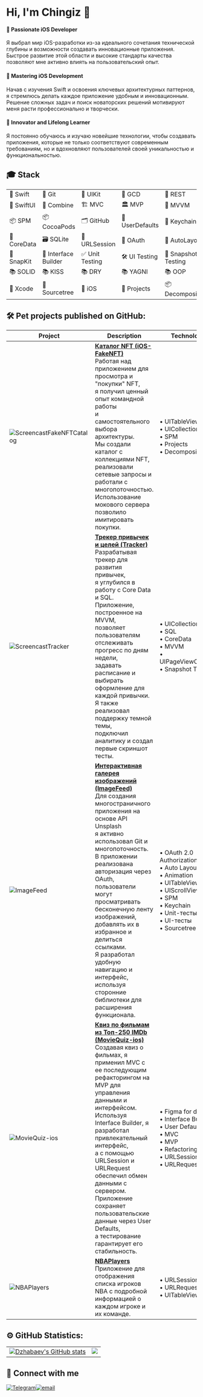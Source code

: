 # Hi, I'm Chingiz 👋

#### 📱 Passionate iOS Developer

Я выбрал мир iOS-разработки из-за идеального сочетания технической глубины и возможности создавать инновационные приложения. Быстрое развитие этой области и высокие стандарты качества позволяют мне активно влиять на пользовательский опыт.

#### 🚀 Mastering iOS Development

Начав с изучения Swift и освоения ключевых архитектурных паттернов, я стремлюсь делать каждое приложение удобным и инновационным. Решение сложных задач и поиск новаторских решений мотивируют меня расти профессионально и творчески.

#### 🌟 Innovator and Lifelong Learner

Я постоянно обучаюсь и изучаю новейшие технологии, чтобы создавать приложения, которые не только соответствуют современным требованиям, но и вдохновляют пользователей своей уникальностью и функциональностью.

## 🎓 Stack

|            |                     |                |                |                    |
| ---------- | ------------------- | -------------- | -------------- | ------------------ |
| 🚀 Swift    | 🌱 Git               | 📱 UIKit        | 🔄 GCD          | 🔌 REST             |
| 🧩 SwiftUI  | 🔄 Combine           | 🏗️ MVC          | 🏛️ MVP          | 🏢 MVVM             |
| 📦 SPM      | 📦 CocoaPods         | 🗂️ GitHub       | 💾 UserDefaults | 🔐 Keychain         |
| 📂 CoreData | 🗃️ SQLite            | 🔄 URLSession   | 🔐 OAuth        | 🔲 AutoLayout       |
| 📐 SnapKit  | 🧰 Interface Builder | ✅ Unit Testing | 🛠️ UI Testing   | 📸 Snapshot Testing |
| 📚 SOLID    | 📚 KISS              | 📚 DRY          | 📚 YAGNI        | 📚 OOP              |
| 🧰 Xcode    | 🧰 Sourcetree        | 📱 iOS          | 📝 Projects     | 📦 Decomposition    |

## 🛠️ Pet projects published on GitHub:

| Project                                                      | Description                                                  | Technologies                                                 |
| ------------------------------------------------------------ | ------------------------------------------------------------ | ------------------------------------------------------------ |
| ![ScreencastFakeNFTCatalog](https://github.com/Dzhabaev/Dzhabaev/assets/137287126/6c539b69-4db9-4374-9bd4-63e97b0cc939) | **[Каталог NFT (iOS-FakeNFT)](https://github.com/Dzhabaev/iOS-FakeNFT)**<br />Работая над приложением для просмотра и "покупки" NFT,<br />я получил ценный опыт командной работы<br />и самостоятельного выбора архитектуры.<br />Мы создали каталог с коллекциями NFT,<br />реализовали сетевые запросы и работали с многопоточностью.<br />Использование мокового сервера позволило имитировать покупки. | • UITableView<br />• UICollectionView<br />• SPM<br />• Projects<br />• Decomposition |
| ![ScreencastTracker](https://github.com/Dzhabaev/Dzhabaev/assets/137287126/b80954ed-098d-4c0a-8b91-fe5bb20b28bb) | **[Трекер привычек и целей (Tracker)](https://github.com/Dzhabaev/Tracker)**<br />Разрабатывая трекер для развития привычек,<br />я углубился в работу с Core Data и SQL.<br />Приложение, построенное на MVVM,<br />позволяет пользователям отслеживать прогресс по дням недели,<br />задавать расписание и выбирать оформление для каждой привычки.<br />Я также реализовал поддержку темной темы,<br />подключил аналитику и создал первые скриншот тесты. | • UICollectionView<br />• SQL<br />• CoreData<br />• MVVM<br />• UIPageViewController<br />• Snapshot Testing |
| ![ImageFeed](https://github.com/Dzhabaev/Dzhabaev/assets/137287126/09e0f15a-ad3b-4033-8a3d-37e6fa02b710) | **[Интерактивная галерея изображений (ImageFeed)](https://github.com/Dzhabaev/ImageFeed)**<br />Для создания многостраничного приложения на основе API Unsplash<br />я активно использовал Git и многопоточность.<br />В приложении реализована авторизация через OAuth,<br />пользователи могут просматривать бесконечную ленту изображений,<br />добавлять их в избранное и делиться ссылками.<br />Я разработал удобную навигацию и интерфейс,<br />используя сторонние библиотеки для расширения функционала. | • OAuth 2.0 Authorization<br />• Auto Layout<br />• Animation<br />• UITableView<br />• UIScrollView<br />• SPM<br />• Keychain<br />• Unit-тесты<br />• UI-тесты<br />• Sourcetree<br /> |
| ![MovieQuiz-ios](https://github.com/Dzhabaev/Dzhabaev/assets/137287126/accddef8-596c-436c-bcb1-5aca4e91c9ed) | **[Квиз по фильмам из Топ-250 IMDb (MovieQuiz-ios)](https://github.com/Dzhabaev/MovieQuiz-ios)**<br />Создавая квиз о фильмах, я применил MVC с ее последующим<br />рефакторингом на MVP для управления данными и интерфейсом.<br />Используя Interface Builder, я разработал привлекательный интерфейс,<br />а с помощью URLSession и URLRequest обеспечил обмен данными с сервером.<br />Приложение сохраняет пользовательские данные через User Defaults,<br />а тестирование гарантирует его стабильность. | • Figma for design<br />• Interface Builder<br />• User Defaults<br />• MVC<br/>• MVP<br/>• Refactoring<br />• URLSession<br/>• URLRequest |
| ![NBAPlayers](https://github.com/Dzhabaev/Dzhabaev/assets/137287126/ae7970a2-68bd-4425-bf7b-9451aef00ab4) | **[NBAPlayers](https://github.com/Dzhabaev/NBAPlayers)**<br/>Приложение для отображения списка игроков NBA с подробной<br />информацией о каждом игроке и их команде. | • URLSession<br />• URLRequest<br />• UITableViews           |

## ⚙️ GitHub Statistics:

<table>
  <tr>
    <td valign="top">
      <a href="http://www.github.com/Dzhabaev">
        <img src="https://github-readme-stats.vercel.app/api?username=Dzhabaev&show_icons=true&hide=stars,contribs&rank_icon=github" alt="Dzhabaev's GitHub stats" />
      </a>
    </td>
    <td valign="top">
      <a href="http://www.github.com/Dzhabaev">
        <img src="https://github-readme-streak-stats.herokuapp.com/?user=Dzhabaev&stroke=000000&background=ffffff&ring=3382ed&fire=3382ed&currStreakNum=000000&currStreakLabel=3382ed&sideNums=000000&sideLabels=000000&dates=000000&hide_border=true" />
      </a>
    </td>
  </tr>
</table>

## 🤝 Connect with me
 [![Telegram](https://img.shields.io/static/v1?style=for-the-badge&message=Telegram&color=26A5E4&logo=Telegram&logoColor=FFFFFF&label=)](https://t.me/DChingis)[![email](https://img.shields.io/static/v1?style=for-the-badge&message=email&color=0078D4&logo=maildotru&logoColor=FFFFFF&label=)](mailto:dzhanaev@outlook.com)
